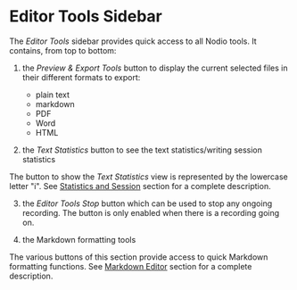 
# Editor Tools Sidebar

The _Editor Tools_ sidebar provides quick access to all Nodio tools. It contains, from top to bottom:

1. the _Preview & Export Tools_ button to display the current selected files in their different formats to export: 
	- plain text 
	- markdown 
	- PDF 
	- Word 
	- HTML 
 
2. the _Text Statistics_ button to see the text statistics/writing session statistics

The button to show the _Text Statistics_ view is represented by the lowercase letter "i". See [Statistics and Session](#textStatistics) section for a complete description.  

3. the _Editor Tools_ _Stop_ button which can be used to stop any ongoing recording. The button is only enabled when there is a recording going on. 

4. the Markdown formatting tools

The various buttons of this section provide access to quick Markdown formatting functions. See [Markdown Editor](#markdownEditor) section for a complete description.
